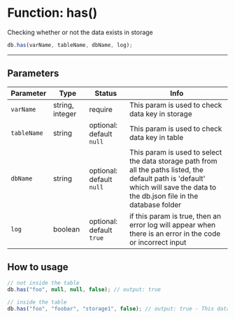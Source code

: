 # Function: has()

Checking whether or not the data exists in storage

```js
db.has(varName, tableName, dbName, log);
```

---
## Parameters

| Parameter | Type | Status | Info | 
| --- | --- | --- | --- | 
| `varName` | string, integer | require | This param is used to check data key in storage |
| `tableName` | string | optional: default `null` | This param is used to check data key in table |
| `dbName` | string | optional: default `null` | This param is used to select the data storage path from all the paths listed, the default path is 'default' which will save the data to the db.json file in the database folder |
| `log` | boolean | optional: default `true` | if this param is true, then an error log will appear when there is an error in the code or incorrect input |

## How to usage

```js
// not inside the table
db.has("foo", null, null, false); // output: true

// inside the table
db.has("foo", "foobar", "storage1", false); // output: true - This data is taken from storage1
```
